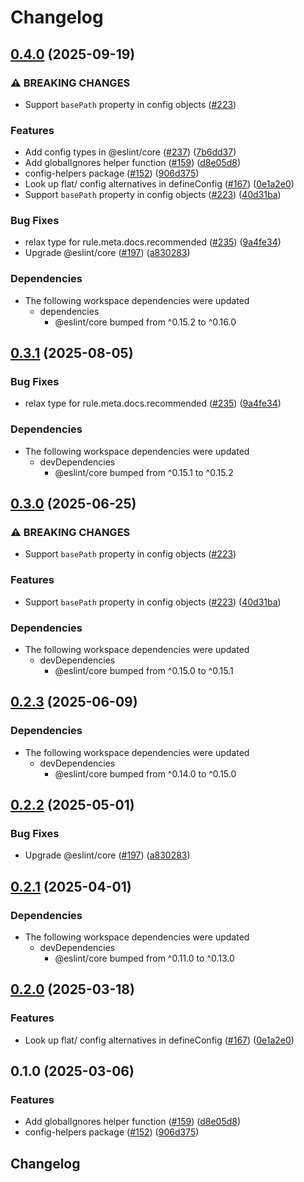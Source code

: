 # Changelog

## [0.4.0](https://github.com/Pixel998/rewrite/compare/config-helpers-v0.3.1...config-helpers-v0.4.0) (2025-09-19)


### ⚠ BREAKING CHANGES

* Support `basePath` property in config objects ([#223](https://github.com/Pixel998/rewrite/issues/223))

### Features

* Add config types in @eslint/core ([#237](https://github.com/Pixel998/rewrite/issues/237)) ([7b6dd37](https://github.com/Pixel998/rewrite/commit/7b6dd370a598ea7fc94fba427a2579342b50b90f))
* Add globalIgnores helper function ([#159](https://github.com/Pixel998/rewrite/issues/159)) ([d8e05d8](https://github.com/Pixel998/rewrite/commit/d8e05d8f7272fd0db351829ced856dac4eed030b))
* config-helpers package ([#152](https://github.com/Pixel998/rewrite/issues/152)) ([906d375](https://github.com/Pixel998/rewrite/commit/906d37513ca59da7568aa1895ca786e69c69a07f))
* Look up flat/ config alternatives in defineConfig ([#167](https://github.com/Pixel998/rewrite/issues/167)) ([0e1a2e0](https://github.com/Pixel998/rewrite/commit/0e1a2e0f04f72fed0fd5645c1355d90335664a7a))
* Support `basePath` property in config objects ([#223](https://github.com/Pixel998/rewrite/issues/223)) ([40d31ba](https://github.com/Pixel998/rewrite/commit/40d31ba42a9fe0da10b6ca5e1b10f1f2b10c5f90))


### Bug Fixes

* relax type for rule.meta.docs.recommended ([#235](https://github.com/Pixel998/rewrite/issues/235)) ([9a4fe34](https://github.com/Pixel998/rewrite/commit/9a4fe343c309b7a000ffb5cd420b557809e4d58e))
* Upgrade @eslint/core ([#197](https://github.com/Pixel998/rewrite/issues/197)) ([a830283](https://github.com/Pixel998/rewrite/commit/a830283cd05a7a471aeec5f4589491f3c4092986))


### Dependencies

* The following workspace dependencies were updated
  * dependencies
    * @eslint/core bumped from ^0.15.2 to ^0.16.0

## [0.3.1](https://github.com/eslint/rewrite/compare/config-helpers-v0.3.0...config-helpers-v0.3.1) (2025-08-05)


### Bug Fixes

* relax type for rule.meta.docs.recommended ([#235](https://github.com/eslint/rewrite/issues/235)) ([9a4fe34](https://github.com/eslint/rewrite/commit/9a4fe343c309b7a000ffb5cd420b557809e4d58e))


### Dependencies

* The following workspace dependencies were updated
  * devDependencies
    * @eslint/core bumped from ^0.15.1 to ^0.15.2

## [0.3.0](https://github.com/eslint/rewrite/compare/config-helpers-v0.2.3...config-helpers-v0.3.0) (2025-06-25)


### ⚠ BREAKING CHANGES

* Support `basePath` property in config objects ([#223](https://github.com/eslint/rewrite/issues/223))

### Features

* Support `basePath` property in config objects ([#223](https://github.com/eslint/rewrite/issues/223)) ([40d31ba](https://github.com/eslint/rewrite/commit/40d31ba42a9fe0da10b6ca5e1b10f1f2b10c5f90))


### Dependencies

* The following workspace dependencies were updated
  * devDependencies
    * @eslint/core bumped from ^0.15.0 to ^0.15.1

## [0.2.3](https://github.com/eslint/rewrite/compare/config-helpers-v0.2.2...config-helpers-v0.2.3) (2025-06-09)


### Dependencies

* The following workspace dependencies were updated
  * devDependencies
    * @eslint/core bumped from ^0.14.0 to ^0.15.0

## [0.2.2](https://github.com/eslint/rewrite/compare/config-helpers-v0.2.1...config-helpers-v0.2.2) (2025-05-01)


### Bug Fixes

* Upgrade @eslint/core ([#197](https://github.com/eslint/rewrite/issues/197)) ([a830283](https://github.com/eslint/rewrite/commit/a830283cd05a7a471aeec5f4589491f3c4092986))

## [0.2.1](https://github.com/eslint/rewrite/compare/config-helpers-v0.2.0...config-helpers-v0.2.1) (2025-04-01)


### Dependencies

* The following workspace dependencies were updated
  * devDependencies
    * @eslint/core bumped from ^0.11.0 to ^0.13.0

## [0.2.0](https://github.com/eslint/rewrite/compare/config-helpers-v0.1.0...config-helpers-v0.2.0) (2025-03-18)


### Features

* Look up flat/ config alternatives in defineConfig ([#167](https://github.com/eslint/rewrite/issues/167)) ([0e1a2e0](https://github.com/eslint/rewrite/commit/0e1a2e0f04f72fed0fd5645c1355d90335664a7a))

## 0.1.0 (2025-03-06)


### Features

* Add globalIgnores helper function ([#159](https://github.com/eslint/rewrite/issues/159)) ([d8e05d8](https://github.com/eslint/rewrite/commit/d8e05d8f7272fd0db351829ced856dac4eed030b))
* config-helpers package ([#152](https://github.com/eslint/rewrite/issues/152)) ([906d375](https://github.com/eslint/rewrite/commit/906d37513ca59da7568aa1895ca786e69c69a07f))

## Changelog
